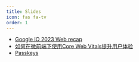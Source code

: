 ```yaml
---
title: Slides
icon: fas fa-tv
order: 1
---
```


* [Google IO 2023 Web recap](./google-io-web-2023)
* [如何在微前端下使用Core Web Vitals提升用户体验](https://docs.google.com/presentation/d/1C-F7-kp5GrdZlEhnSAfsKJguUhBydGwdF_zRKyOnEdw/edit?usp=sharing)
* [Passkeys](./passkeys)

